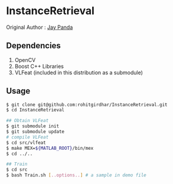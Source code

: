 InstanceRetrieval
=================

Original Author : [Jay Panda](https://github.com/jaypanda "github")

Dependencies
------------
1. OpenCV
2. Boost C++ Libraries
3. VLFeat (included in this distribution as a submodule)

Usage
-----

```bash
$ git clone git@github.com:rohitgirdhar/InstanceRetrieval.git
$ cd InstanceRetrieval

## Obtain VLFeat
$ git submodule init
$ git submodule update
# compile VLFeat
$ cd src/vlfeat
$ make MEX=${MATLAB_ROOT}/bin/mex
$ cd ../..

## Train
$ cd src
$ bash Train.sh [..options..] # a sample in demo file
```
